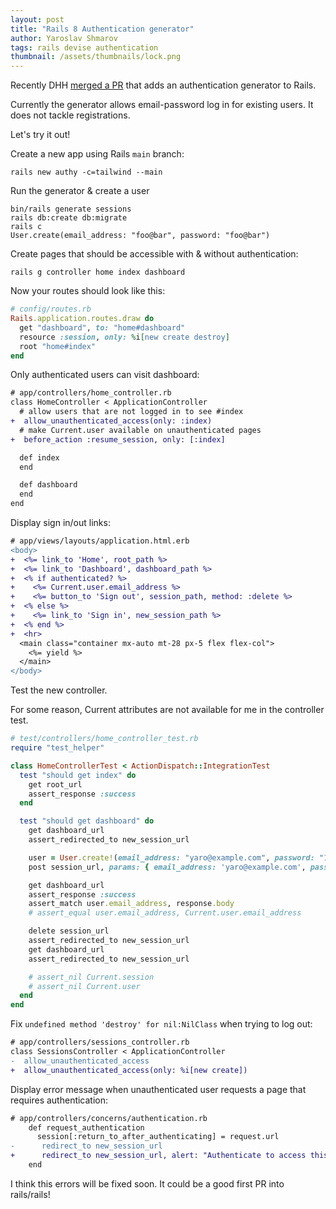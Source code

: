 ```yaml
---
layout: post
title: "Rails 8 Authentication generator"
author: Yaroslav Shmarov
tags: rails devise authentication
thumbnail: /assets/thumbnails/lock.png
---
```


Recently DHH [merged a PR](https://github.com/rails/rails/pull/52328) that adds an authentication generator to Rails.

Currently the generator allows email-password log in for existing users. It does not tackle registrations.

Let's try it out!

Create a new app using Rails `main` branch:

```shell
rails new authy -c=tailwind --main
```

Run the generator & create a user

```shell
bin/rails generate sessions
rails db:create db:migrate
rails c
User.create(email_address: "foo@bar", password: "foo@bar")
```

Create pages that should be accessible with & without authentication:

```shell
rails g controller home index dashboard
```

Now your routes should look like this:

```ruby
# config/routes.rb
Rails.application.routes.draw do
  get "dashboard", to: "home#dashboard"
  resource :session, only: %i[new create destroy]
  root "home#index"
end
```

Only authenticated users can visit dashboard:

```diff
# app/controllers/home_controller.rb
class HomeController < ApplicationController
  # allow users that are not logged in to see #index
+  allow_unauthenticated_access(only: :index)
  # make Current.user available on unauthenticated pages
+  before_action :resume_session, only: [:index]

  def index
  end

  def dashboard
  end
end
```

Display sign in/out links:

```diff
# app/views/layouts/application.html.erb
<body>
+  <%= link_to 'Home', root_path %>
+  <%= link_to 'Dashboard', dashboard_path %>
+  <% if authenticated? %>
+    <%= Current.user.email_address %>
+    <%= button_to 'Sign out', session_path, method: :delete %>
+  <% else %>
+    <%= link_to 'Sign in', new_session_path %>
+  <% end %>
+  <hr>
  <main class="container mx-auto mt-28 px-5 flex flex-col">
    <%= yield %>
  </main>
</body>
```

Test the new controller.

For some reason, Current attributes are not available for me in the controller test.

```ruby
# test/controllers/home_controller_test.rb
require "test_helper"

class HomeControllerTest < ActionDispatch::IntegrationTest
  test "should get index" do
    get root_url
    assert_response :success
  end

  test "should get dashboard" do
    get dashboard_url
    assert_redirected_to new_session_url

    user = User.create!(email_address: "yaro@example.com", password: "123abc")
    post session_url, params: { email_address: 'yaro@example.com', password: '123abc' }

    get dashboard_url
    assert_response :success
    assert_match user.email_address, response.body
    # assert_equal user.email_address, Current.user.email_address

    delete session_url
    assert_redirected_to new_session_url
    get dashboard_url
    assert_redirected_to new_session_url

    # assert_nil Current.session
    # assert_nil Current.user
  end
end
```

Fix `undefined method 'destroy' for nil:NilClass` when trying to log out:

```diff
# app/controllers/sessions_controller.rb
class SessionsController < ApplicationController
-  allow_unauthenticated_access
+  allow_unauthenticated_access(only: %i[new create])
```

Display error message when unauthenticated user requests a page that requires authentication:

```diff
# app/controllers/concerns/authentication.rb
    def request_authentication
      session[:return_to_after_authenticating] = request.url
-      redirect_to new_session_url
+      redirect_to new_session_url, alert: "Authenticate to access this page."
    end
```

I think this errors will be fixed soon. It could be a good first PR into rails/rails!
